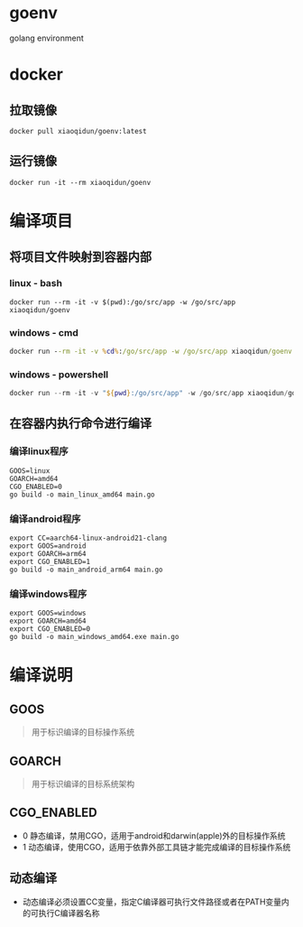 # goenv
golang environment

# docker

## 拉取镜像
```
docker pull xiaoqidun/goenv:latest
```

## 运行镜像
```
docker run -it --rm xiaoqidun/goenv
```

# 编译项目

## 将项目文件映射到容器内部

### linux - bash

```shell
docker run --rm -it -v $(pwd):/go/src/app -w /go/src/app xiaoqidun/goenv
```

### windows - cmd
```bat
docker run --rm -it -v %cd%:/go/src/app -w /go/src/app xiaoqidun/goenv
```

### windows - powershell
```powershell
docker run --rm -it -v "${pwd}:/go/src/app" -w /go/src/app xiaoqidun/goenv
```

## 在容器内执行命令进行编译

### 编译linux程序
```shell
GOOS=linux
GOARCH=amd64
CGO_ENABLED=0
go build -o main_linux_amd64 main.go
```

### 编译android程序
```shell
export CC=aarch64-linux-android21-clang
export GOOS=android
export GOARCH=arm64
export CGO_ENABLED=1
go build -o main_android_arm64 main.go
```

### 编译windows程序
```shell
export GOOS=windows
export GOARCH=amd64
export CGO_ENABLED=0
go build -o main_windows_amd64.exe main.go
```

# 编译说明

## GOOS
> 用于标识编译的目标操作系统

## GOARCH
> 用于标识编译的目标系统架构

## CGO_ENABLED

- 0 静态编译，禁用CGO，适用于android和darwin(apple)外的目标操作系统
- 1 动态编译，使用CGO，适用于依靠外部工具链才能完成编译的目标操作系统

## 动态编译

- 动态编译必须设置CC变量，指定C编译器可执行文件路径或者在PATH变量内的可执行C编译器名称
